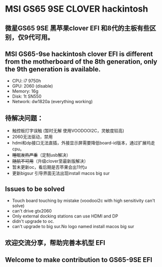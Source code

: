# MSI GS65 9SE CLOVER hackintosh
## 微星GS65 9SE 黑苹果clover EFI 和8代的主板有些区别，仅9代可用。
## MSI GS65-9se hackintosh clover EFI is different from the motherboard of the 8th generation, only the 9th generation is available.
+ CPU: i7 9750h
+ GPU: 2060 (disable)
+ Memory: 16g
+ Disk: 1t SN550
+ Network: dw1820a (everything working)

## 待解决问题：
+ 触控板打字误触 (暂时无解 使用VOODOOI2C，灵敏度较高)
+ 2060无法驱动，禁用
+ hdmi和dp接口无法直插，外接显示屏需要降低board-id版本，通过扩展坞走cpu。
+ ~~睡眠发热严重~~（定制usb解决）
+ ~~随航不可用~~（升级clover至最新版解决）
+ 暂未更新oc，看后期是否苹果会出11代u
+ 更新bigsur 引导界面无法出现install macos big sur 

## Issues to be solved
+ Touch board touching by mistake (voodooi2c with high sensitivity can't solve)
+ can't drive gtx2060 
+ Only external docking stations can use HDMI and DP
+ didn't upgrade to oc.
+ can't upgrade to big sur.No logo named install macos big sur 

## 欢迎交流分享，帮助完善本机型 EFI
## Welcome to make contribution to GS65-9SE EFI
